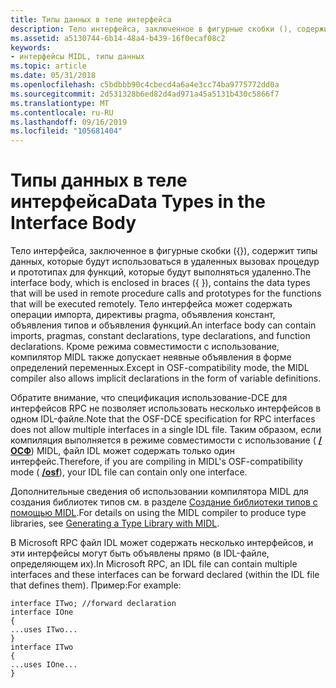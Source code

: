 ```yaml
---
title: Типы данных в теле интерфейса
description: Тело интерфейса, заключенное в фигурные скобки (), содержит типы данных, которые будут использоваться в удаленных вызовах процедур и прототипах для функций, которые будут выполняться удаленно.
ms.assetid: a5130744-6b14-48a4-b439-16f0ecaf08c2
keywords:
- интерфейсы MIDL, типы данных
ms.topic: article
ms.date: 05/31/2018
ms.openlocfilehash: c5bdbbb90c4cbecd4a6a4e3cc74ba9775772dd0a
ms.sourcegitcommit: 2d531328b6ed82d4ad971a45a5131b430c5866f7
ms.translationtype: MT
ms.contentlocale: ru-RU
ms.lasthandoff: 09/16/2019
ms.locfileid: "105681404"
---
```

# <a name="data-types-in-the-interface-body"></a><span data-ttu-id="8474e-104">Типы данных в теле интерфейса</span><span class="sxs-lookup"><span data-stu-id="8474e-104">Data Types in the Interface Body</span></span>

<span data-ttu-id="8474e-105">Тело интерфейса, заключенное в фигурные скобки ({}), содержит типы данных, которые будут использоваться в удаленных вызовах процедур и прототипах для функций, которые будут выполняться удаленно.</span><span class="sxs-lookup"><span data-stu-id="8474e-105">The interface body, which is enclosed in braces ({ }), contains the data types that will be used in remote procedure calls and prototypes for the functions that will be executed remotely.</span></span> <span data-ttu-id="8474e-106">Тело интерфейса может содержать операции импорта, директивы pragma, объявления констант, объявления типов и объявления функций.</span><span class="sxs-lookup"><span data-stu-id="8474e-106">An interface body can contain imports, pragmas, constant declarations, type declarations, and function declarations.</span></span> <span data-ttu-id="8474e-107">Кроме режима совместимости с использование, компилятор MIDL также допускает неявные объявления в форме определений переменных.</span><span class="sxs-lookup"><span data-stu-id="8474e-107">Except in OSF-compatibility mode, the MIDL compiler also allows implicit declarations in the form of variable definitions.</span></span>

<span data-ttu-id="8474e-108">Обратите внимание, что спецификация использование-DCE для интерфейсов RPC не позволяет использовать несколько интерфейсов в одном IDL-файле.</span><span class="sxs-lookup"><span data-stu-id="8474e-108">Note that the OSF-DCE specification for RPC interfaces does not allow multiple interfaces in a single IDL file.</span></span> <span data-ttu-id="8474e-109">Таким образом, если компиляция выполняется в режиме совместимости с использование ( [**/ОСФ**](-osf.md)) MIDL, файл IDL может содержать только один интерфейс.</span><span class="sxs-lookup"><span data-stu-id="8474e-109">Therefore, if you are compiling in MIDL's OSF-compatibility mode ( [**/osf**](-osf.md)), your IDL file can contain only one interface.</span></span>

<span data-ttu-id="8474e-110">Дополнительные сведения об использовании компилятора MIDL для создания библиотек типов см. в разделе [Создание библиотеки типов с помощью MIDL](generating-a-type-library-with-midl-2.md).</span><span class="sxs-lookup"><span data-stu-id="8474e-110">For details on using the MIDL compiler to produce type libraries, see [Generating a Type Library with MIDL](generating-a-type-library-with-midl-2.md).</span></span>

<span data-ttu-id="8474e-111">В Microsoft RPC файл IDL может содержать несколько интерфейсов, и эти интерфейсы могут быть объявлены прямо (в IDL-файле, определяющем их).</span><span class="sxs-lookup"><span data-stu-id="8474e-111">In Microsoft RPC, an IDL file can contain multiple interfaces and these interfaces can be forward declared (within the IDL file that defines them).</span></span> <span data-ttu-id="8474e-112">Пример:</span><span class="sxs-lookup"><span data-stu-id="8474e-112">For example:</span></span>

``` syntax
interface ITwo; //forward declaration
interface IOne 
{
...uses ITwo...
}
interface ITwo 
{
...uses IOne...
}
```

 

 




